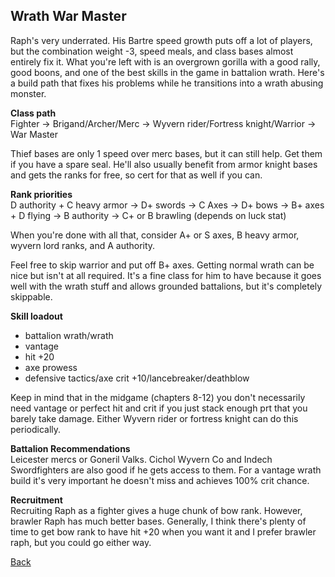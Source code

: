 ## Wrath War Master

Raph's very underrated. His Bartre speed growth puts off a lot of players, but the combination weight -3, speed meals, and class bases almost entirely fix it. 
What you're left with is an overgrown gorilla with a good rally, good boons, and one of the best skills in the game in battalion wrath. Here's a build path that fixes his
problems while he transitions into a wrath abusing monster. 

__Class path__ <br>
Fighter -> Brigand/Archer/Merc -> Wyvern rider/Fortress knight/Warrior -> War Master

Thief bases are only 1 speed over merc bases, but it can still help. Get them if you have a spare seal. He'll also usually benefit from armor knight bases and gets the 
ranks for free, so cert for that as well if you can.

__Rank priorities__ <br>
D authority + C heavy armor -> D+ swords -> C Axes -> D+ bows -> B+ axes + D flying -> B authority -> C+ or B brawling (depends on luck stat)

When you're done with all that, consider A+ or S axes, B heavy armor, wyvern lord ranks, and A authority.

Feel free to skip warrior and put off B+ axes. Getting normal wrath can be nice but isn't at all required. It's a fine class for him to have because it goes well with the
wrath stuff and allows grounded battalions, but it's completely skippable.

__Skill loadout__
- battalion wrath/wrath
- vantage
- hit +20
- axe prowess
- defensive tactics/axe crit +10/lancebreaker/deathblow

Keep in mind that in the midgame (chapters 8-12) you don't necessarily need vantage or perfect hit and crit if you just stack enough prt that you barely take damage. 
Either Wyvern rider or fortress knight can do this periodically.

__Battalion Recommendations__ <br>
Leicester mercs or Goneril Valks. Cichol Wyvern Co and Indech Swordfighters are also good if he gets access to them. For a vantage wrath build it's very important he 
doesn't miss and achieves 100% crit chance.

__Recruitment__<br>
Recruiting Raph as a fighter gives a huge chunk of bow rank. However, brawler Raph has much better bases. Generally, I think there's plenty of time to get bow rank to have hit +20 when you want it and I prefer brawler raph, but you could go either way. 

[Back](https://rocdoc2.github.io/fe3h-discord-builds/Raphael.html)

